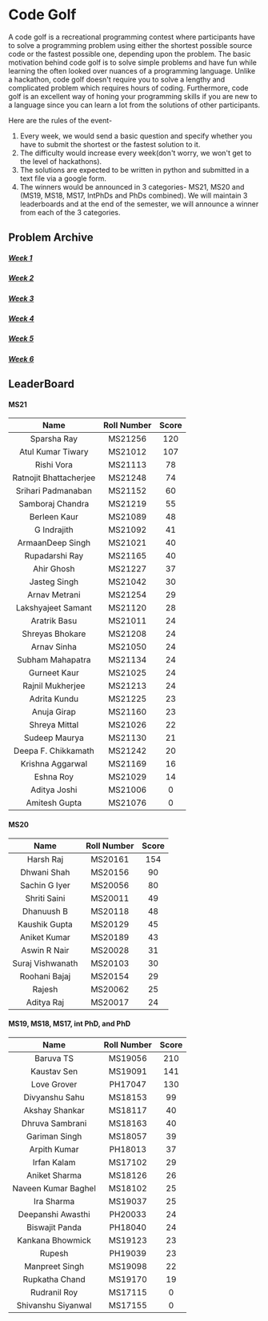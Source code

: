 # Code Golf
A code golf is a recreational programming contest where participants have to solve a programming problem using either the shortest possible source code or the fastest possible one, depending upon the problem. The basic motivation behind code golf is to solve simple problems and have fun while learning the often looked over nuances of a programming language. Unlike a hackathon, code golf doesn't require you to solve a lengthy and complicated problem which requires hours of coding. Furthermore, code golf is an excellent way of honing your programming skills if you are new to a language since you can learn a lot from the solutions of other participants.


Here are the rules of the event-

1. Every week, we would send a basic question and specify whether you have to submit the shortest or the fastest solution to it.
2. The difficulty would increase every week(don't worry, we won't get to the level of hackathons).
3. The solutions are expected to be written in python and submitted in a text file via a google form.
4. The winners would be announced in 3 categories- MS21, MS20 and (MS19, MS18, MS17, IntPhDs and PhDs combined). We will maintain 3 leaderboards and at the end of the semester, we will announce a winner from each of the 3 categories.

## Problem Archive
##### [Week 1](problems/week1.md)
##### [Week 2](problems/week2.md)
##### [Week 3](problems/week3.md)
##### [Week 4](problems/week4.md)
##### [Week 5](problems/week5.md)
##### [Week 6](problems/week6.md)

## LeaderBoard

#### MS21

**Name**|**Roll Number**|**Score**
:-----:|:-----:|:-----:
Sparsha Ray|MS21256|120
Atul Kumar Tiwary|MS21012|107
Rishi Vora|MS21113|78
Ratnojit Bhattacherjee|MS21248|74
Srihari Padmanaban|MS21152|60
Samboraj Chandra|MS21219|55
Berleen Kaur |MS21089|48
G Indrajith|MS21092|41
ArmaanDeep Singh|MS21021|40
Rupadarshi Ray|MS21165|40
Ahir Ghosh|MS21227|37
Jasteg Singh|MS21042|30
Arnav Metrani|MS21254|29
Lakshyajeet Samant|MS21120|28
Aratrik Basu|MS21011|24
Shreyas Bhokare |MS21208|24
Arnav Sinha|MS21050|24
Subham Mahapatra|MS21134|24
Gurneet Kaur|MS21025|24
Rajnil Mukherjee|MS21213|24
Adrita Kundu|MS21225|23
Anuja Girap|MS21160|23
Shreya Mittal|MS21026|22
Sudeep Maurya|MS21130|21
Deepa F. Chikkamath|MS21242|20
Krishna Aggarwal|MS21169|16
Eshna Roy|MS21029|14
Aditya Joshi|MS21006|0
Amitesh Gupta|MS21076|0

#### MS20

**Name**|**Roll Number**|**Score**
:-----:|:-----:|:-----:
Harsh Raj|MS20161|154
Dhwani Shah|MS20156|90
Sachin G Iyer|MS20056|80
Shriti Saini|MS20011|49
Dhanuush B|MS20118|48
Kaushik Gupta|MS20129|45
Aniket Kumar|MS20189|43  
Aswin R Nair|MS20028|31
Suraj Vishwanath|MS20103|30
Roohani Bajaj|MS20154|29
Rajesh|MS20062|25
Aditya Raj|MS20017|24

#### MS19, MS18, MS17, int PhD, and PhD

**Name**|**Roll Number**|**Score**
:-----:|:-----:|:-----:
Baruva TS|MS19056|210
Kaustav Sen|MS19091|141
Love Grover|PH17047|130
Divyanshu Sahu|MS18153|99
Akshay Shankar|MS18117|40
Dhruva Sambrani|MS18163|40
Gariman Singh|MS18057|39
Arpith Kumar|PH18013|37
Irfan Kalam|MS17102|29
Aniket Sharma|MS18126|26
Naveen Kumar Baghel|MS18102|25
Ira Sharma|MS19037|25
Deepanshi Awasthi|PH20033|24
Biswajit Panda|PH18040|24
Kankana Bhowmick|MS19123|23
Rupesh|PH19039|23
Manpreet Singh|MS19098|22
Rupkatha Chand|MS19170|19
Rudranil Roy|MS17115|0
Shivanshu Siyanwal|MS17155|0